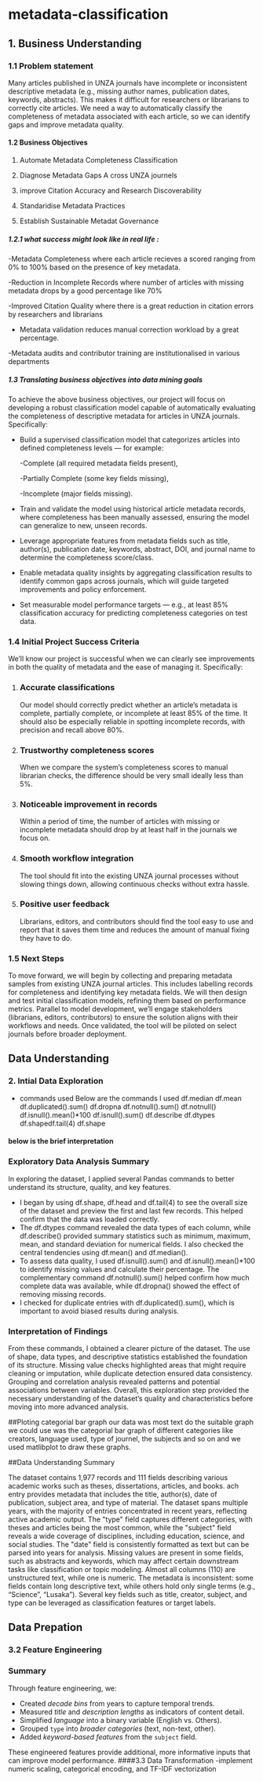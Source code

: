 # metadata-classification
## 1. Business Understanding

### 1.1 Problem statement
Many articles published in UNZA journals have incomplete or inconsistent descriptive metadata (e.g., missing author names, publication dates, keywords, abstracts). This makes it difficult for researchers or librarians to correctly cite articles. We need a way to automatically classify the completeness of metadata associated with each article, so we can identify gaps and improve metadata quality.

#### 1.2 Business Objectives
1. Automate Metadata Completeness Classification

 2. Diagnose Metadata Gaps A cross UNZA journels

 3. improve Citation Accuracy and Research Discoverability

 4. Standaridise Metadata Practices

 5. Establish Sustainable Metadat Governance

##### 1.2.1 what success might look like in real life :
-Metadata Completeness where each article recieves a scored ranging from 0% to 100% based on the presence of key metadata.

-Reduction in Incomplete Records where number of articles with missing metadata drops by a good percentage like 70%

-Improved Citation Quality where there is a great reduction in citation errors by researchers and librarians 

- Metadata validation reduces manual correction workload by a great percentage.

-Metadata audits and contributor training are institutionalised in various departments

 ##### 1.3 Translating business objectives into data mining goals 
To achieve the above business objectives, our project will focus on developing a robust classification model capable of automatically evaluating the completeness of descriptive metadata for articles in UNZA journals. Specifically:
- Build a supervised classification model that categorizes articles into defined completeness levels — for example:

  -Complete (all required metadata fields present),

  -Partially Complete (some key fields missing),

  -Incomplete (major fields missing).
- Train and validate the model using historical article metadata records, where completeness has been manually assessed, ensuring the model can generalize to new, unseen records.
- Leverage appropriate features from metadata fields such as title, author(s), publication date, keywords, abstract, DOI, and journal name to determine the completeness score/class.
- Enable metadata quality insights by aggregating classification results to identify common gaps across journals, which will guide targeted improvements and policy enforcement.
- Set measurable model performance targets — e.g., at least 85% classification accuracy for predicting completeness categories on test data.



### 1.4 Initial Project Success Criteria
We’ll know our project is successful when we can clearly see improvements in both the quality of metadata and the ease of managing it. Specifically:

1. ### Accurate classifications
   Our model should correctly predict whether an article’s metadata is complete, partially complete, or incomplete at least 85% of the time. It should also be especially reliable in spotting incomplete records, with precision and recall above 80%.

2. ### Trustworthy completeness scores 
   When we compare the system’s completeness scores to manual librarian checks, the difference should be very small ideally less than 5%.

3. ### Noticeable improvement in records  
   Within a period of time, the number of articles with missing or incomplete metadata should drop by at least half in the journals we focus on.

4. ### Smooth workflow integration  
   The tool should fit into the existing UNZA journal processes without slowing things down, allowing continuous checks without extra hassle.

5. ### Positive user feedback  
   Librarians, editors, and contributors should find the tool easy to use and report that it saves them time and reduces the amount of manual fixing they have to do.

### 1.5 Next Steps
To move forward, we will begin by collecting and preparing metadata samples from existing UNZA journal articles. This includes labelling records for completeness and identifying key metadata fields. We will then design and test initial classification models, refining them based on performance metrics. Parallel to model development, we’ll engage stakeholders (librarians, editors, contributors) to ensure the solution aligns with their workflows and needs. Once validated, the tool will be piloted on select journals before broader deployment.
## Data Understanding
### 2. Intial Data Exploration 
- commands used 
    Below are the commands I used 
    df.median 
    df.mean 
    df.duplicated().sum() 
    df.dropna 
    df.notnull().sum() 
    df.notnull() 
    df.isnull().mean()*100 
    df.isnull().sum() 
    df.describe 
    df.dtypes 
    df.shapedf.tail(4) 
    df.shape

#### below is the brief interpretation 
### Exploratory Data Analysis Summary

In exploring the dataset, I applied several Pandas commands to better understand its structure, quality, and key features.

- I began by using df.shape, df.head and df.tail(4) to see the overall size of the dataset and preview the first and last few records. This helped confirm that the data was loaded correctly.  
- The df.dtypes command revealed the data types of each column, while df.describe() provided summary statistics such as minimum, maximum, mean, and standard deviation for numerical fields. I also checked the central tendencies using df.mean() and df.median().  
- To assess data quality, I used df.isnull().sum() and df.isnull().mean()*100 to identify missing values and calculate their percentage. The complementary command df.notnull().sum() helped confirm how much complete data was available, while df.dropna() showed the effect of removing missing records.  
- I checked for duplicate entries with df.duplicated().sum(), which is important to avoid biased results during analysis.

### Interpretation of Findings

From these commands, I obtained a clearer picture of the dataset. The use of shape, data types, and descriptive statistics established the foundation of its structure. Missing value checks highlighted areas that might require cleaning or imputation, while duplicate detection ensured data consistency. Grouping and correlation analysis revealed patterns and potential associations between variables. Overall, this exploration step provided the necessary understanding of the dataset’s quality and characteristics before moving into more advanced analysis.

##Ploting categorial bar graph
our data was most text do the suitable graph we could use was the categorial bar graph of different categories like creators, language used, type of journel, the subjects and so on and we used matlibplot to draw these graphs.

##Data Understanding Summary

The dataset contains 1,977 records and 111 fields describing various academic works such as theses, dissertations, articles, and books. ach entry provides metadata that includes the title, author(s), date of publication, subject area, and type of material. The dataset spans multiple years, with the majority of entries concentrated in recent years, reflecting active academic output. The "type" field captures different categories, with theses and articles being the most common, while the "subject" field reveals a wide coverage of disciplines, including education, science, and social studies. The "date" field is consistently formatted as text but can be parsed into years for analysis. Missing values are present in some fields, such as abstracts and keywords, which may affect certain downstream tasks like classification or topic modeling. Almost all columns (110) are unstructured text, while one is numeric. The metadata is inconsistent: some fields contain long descriptive text, while others hold only single terms (e.g., “Science”, “Lusaka”). Several key fields such as title, creator, subject, and type can be leveraged as classification features or target labels.

## Data Prepation

### 3.2 Feature Engineering

### Summary
Through feature engineering, we:
- Created *decade bins* from years to capture temporal trends.  
- Measured *title* and *description lengths* as indicators of content detail.  
- Simplified *language* into a binary variable (English vs. Others).  
- Grouped `type` into *broader categories* (text, non-text, other).  
- Added *keyword-based features* from the `subject` field.  

These engineered features provide additional, more informative inputs that can improve model performance.
####3.3 Data Transformation
-implement numeric scaling, categorical encoding, and TF-IDF vectorization



